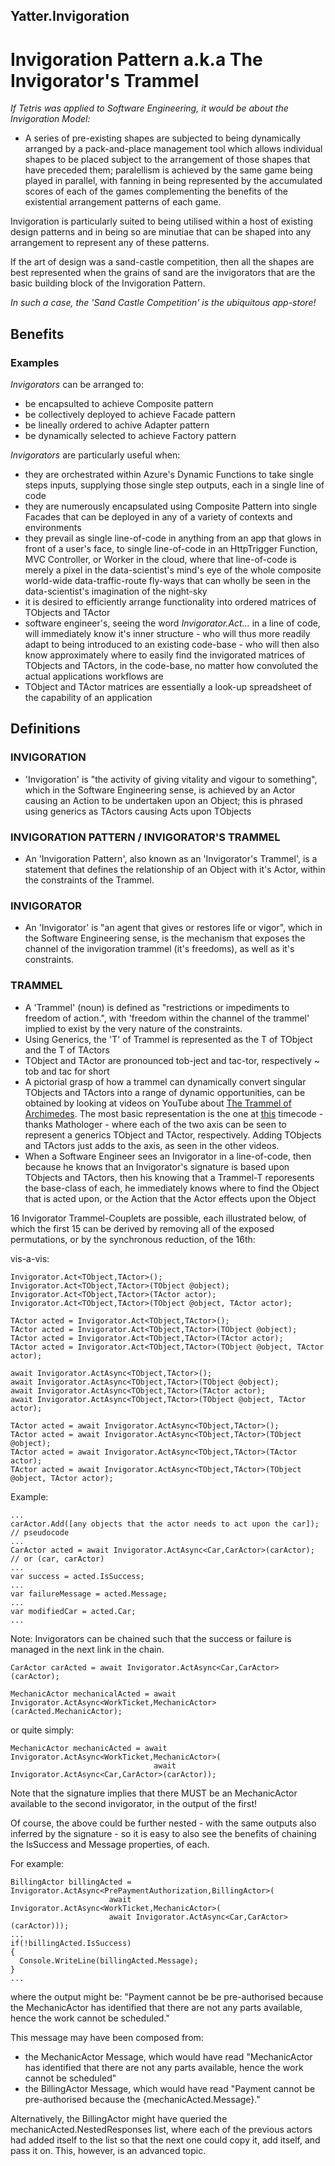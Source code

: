 ## Yatter.Invigoration

# Invigoration Pattern a.k.a The Invigorator's Trammel

_If Tetris was applied to Software Engineering, it would be about the Invigoration Model:_

- A series of pre-existing shapes are subjected to being dynamically arranged by a pack-and-place management tool which allows individual shapes to be placed subject to the arrangement of those shapes that have preceded them; paralellism is achieved by the same game being played in parallel, with fanning in being represented by the accumulated scores of each of the games complementing the benefits of the existential arrangement patterns of each game.

Invigoration is particularly suited to being utilised within a host of existing design patterns and in being so are minutiae that can be shaped into any arrangement to represent any of these patterns.

If the art of design was a sand-castle competition, then all the shapes are best represented when the grains of sand are the invigorators that are the basic building block of the Invigoration Pattern.

_In such a case, the 'Sand Castle Competition' is the ubiquitous app-store!_

## Benefits

### Examples

*Invigorators* can be arranged to:

- be encapsulted to achieve Composite pattern
- be collectively deployed to achieve Facade pattern
- be lineally ordered to achive Adapter pattern
- be dynamically selected to achieve Factory pattern

*Invigorators* are particularly useful when:

- they are orchestrated within Azure's Dynamic Functions to take single steps inputs, supplying those single step outputs, each in a single line of code
- they are numerously encapsulated using Composite Pattern into single Facades that can be deployed in any of a variety of contexts and environments
- they prevail as single line-of-code in anything from an app that glows in front of a user's face, to single line-of-code in an HttpTrigger Function, MVC Controller, or Worker in the cloud, where that line-of-code is merely a pixel in the data-scientist's mind's eye of the whole composite world-wide data-traffic-route fly-ways that can wholly be seen in the data-scientist's imagination of the night-sky
- it is desired to efficiently arrange functionality into ordered matrices of TObjects and TActor
- software engineer's, seeing the word _Invigorator.Act..._ in a line of code, will immediately know it's inner structure - who will thus more readily adapt to being introduced to an existing code-base - who will then also know approximately where to easily find the invigorated matrices of TObjects and TActors, in the code-base, no matter how convoluted the actual applications workflows are
- TObject and TActor matrices are essentially a look-up spreadsheet of the capability of an application


## Definitions

### INVIGORATION

- 'Invigoration' is "the activity of giving vitality and vigour to something", which in the Software Engineering sense, is achieved by an Actor causing an Action to be undertaken upon an Object; this is phrased using generics as TActors causing Acts upon TObjects
  
### INVIGORATION PATTERN / INVIGORATOR'S TRAMMEL

- An 'Invigoration Pattern', also known as an 'Invigorator's Trammel', is a statement that defines the relationship of an Object with it's Actor, within the constraints of the Trammel.
  
### INVIGORATOR

- An 'Invigorator' is "an agent that gives or restores life or vigor", which in the Software Engineering sense, is the mechanism that exposes the channel of the invigoration trammel (it's freedoms), as well as it's constraints.
  
### TRAMMEL

- A 'Trammel' (noun) is defined as "restrictions or impediments to freedom of action.", with 'freedom within the channel of the trammel' implied to exist by the very nature of the constraints.
- Using Generics, the 'T' of Trammel is represented as the T of TObject and the T of TActors
- TObject and TActor are pronounced tob-ject and tac-tor, respectively ~ tob and tac for short
- A pictorial grasp of how a trammel can dynamically convert singular TObjects and TActors into a range of dynamic opportunities, can be obtained by looking at videos on YouTube about [The Trammel of Archimedes](https://www.youtube.com/results?search_query=archimedes+Trammel). The most basic representation is the one at [this](https://youtu.be/7Fn-26Jmi5E?t=46) timecode - thanks Mathologer - where each of the two axis can be seen to represent a generics TObject and TActor, respectively. Adding TObjects and TActors just adds to the axis, as seen in the other videos.
- When a Software Engineer sees an Invigorator in a line-of-code, then because he knows that an Invigorator's signature is based upon TObjects and TActors, then his knowing that a Trammel-T reporesents the base-class of each, he immediately knows where to find the Object that is acted upon, or the Action that the Actor effects upon the Object 

16 Invigorator Trammel-Couplets are possible, each illustrated below, of which the first 15 can be derived by removing all of the exposed permutations, or by the synchronous reduction, of the 16th:

vis-a-vis:

```
Invigorator.Act<TObject,TActor>();
Invigorator.Act<TObject,TActor>(TObject @object);
Invigorator.Act<TObject,TActor>(TActor actor);
Invigorator.Act<TObject,TActor>(TObject @object, TActor actor);

TActor acted = Invigorator.Act<TObject,TActor>();
TActor acted = Invigorator.Act<TObject,TActor>(TObject @object);
TActor acted = Invigorator.Act<TObject,TActor>(TActor actor);
TActor acted = Invigorator.Act<TObject,TActor>(TObject @object, TActor actor);

await Invigorator.ActAsync<TObject,TActor>();
await Invigorator.ActAsync<TObject,TActor>(TObject @object);
await Invigorator.ActAsync<TObject,TActor>(TActor actor);
await Invigorator.ActAsync<TObject,TActor>(TObject @object, TActor actor);

TActor acted = await Invigorator.ActAsync<TObject,TActor>();
TActor acted = await Invigorator.ActAsync<TObject,TActor>(TObject @object);
TActor acted = await Invigorator.ActAsync<TObject,TActor>(TActor actor);
TActor acted = await Invigorator.ActAsync<TObject,TActor>(TObject @object, TActor actor);
```

Example:

```
...
carActor.Add([any objects that the actor needs to act upon the car]); // pseudocode
...
CarActor acted = await Invigorator.ActAsync<Car,CarActor>(carActor); // or (car, carActor)
...
var success = acted.IsSuccess;
...
var failureMessage = acted.Message;
...
var modifiedCar = acted.Car;
...
```

Note: Invigorators can be chained such that the success or failure is managed in the next link in the chain.

```
CarActor carActed = await Invigorator.ActAsync<Car,CarActor>(carActor);

MechanicActor mechanicalActed = await Invigorator.ActAsync<WorkTicket,MechanicActor>(carActed.MechanicActor);
```

or quite simply:

```
MechanicActor mechanicActed = await Invigorator.ActAsync<WorkTicket,MechanicActor>(
                                await Invigorator.ActAsync<Car,CarActor>(carActor));
```
Note that the signature implies that there MUST be an MechanicActor available to the second invigorator, in the output of the first!

Of course, the above could be further nested - with the same outputs also inferred by the signature - so it is easy to also see the benefits of chaining the IsSuccess and Message properties, of each.

For example:

```
BillingActor billingActed = Invigorator.ActAsync<PrePaymentAuthorization,BillingActor>(
                      await Invigorator.ActAsync<WorkTicket,MechanicActor>(
                      await Invigorator.ActAsync<Car,CarActor>(carActor)));
...
if(!billingActed.IsSuccess)
{
  Console.WriteLine(billingActed.Message);
}
...
```
where the output might be: "Payment cannot be be pre-authorised because the MechanicActor has identified that there are not any parts available, hence the work cannot be scheduled."

This message may have been composed from:

- the MechanicActor Message, which would have read "MechanicActor has identified that there are not any parts available, hence the work cannot be scheduled"
- the BillingActor Message, which would have read "Payment cannot be pre-authorised because the {mechanicActed.Message}."

Alternatively, the BillingActor might have queried the mechanicActed.NestedResponses list, where each of the previous actors had added itself to the list so that the next one could copy it, add itself, and pass it on. This, however, is an advanced topic.



